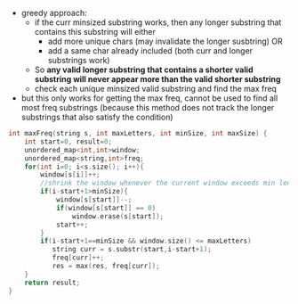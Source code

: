 - greedy approach:
    - if the curr minsized substring works, then any longer substring that contains this substring will either
        - add more unique chars (may invalidate the longer susbtring) OR 
        - add a same char already included (both curr and longer substrings work)
    - So **any valid longer substring that contains a shorter valid substring will never appear more than the valid shorter substring** 
    - check each unique minsized valid substring and find the max freq 
- but this only works for getting the max freq, cannot be used to find all most freq substrings (because this method does not track the longer substrings that also satisfy the condition)

```cpp
int maxFreq(string s, int maxLetters, int minSize, int maxSize) {
    int start=0, result=0;
    unordered_map<int,int>window;           	
    unordered_map<string,int>freq;    
    for(int i=0; i<s.size(); i++){
        window[s[i]]++;
        //shrink the window whenever the current window exceeds min length (tracking each minsized sliding window)
        if(i-start+1>minSize){
            window[s[start]]--;
            if(window[s[start]] == 0)			
                window.erase(s[start]);
            start++;
        }
        if(i-start+1==minSize && window.size() <= maxLetters)	
           string curr = s.substr(start,i-start+1);
           freq[curr]++; 
           res = max(res, freq[curr]);
    }
    return result;
}
```
